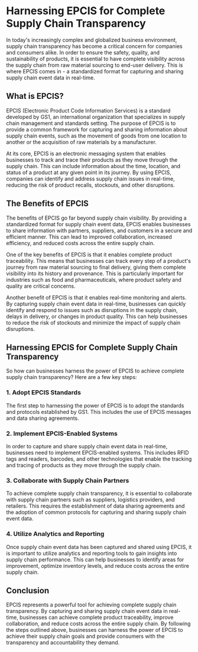 # Harnessing EPCIS for Complete Supply Chain Transparency

In today's increasingly complex and globalized business environment, supply chain transparency has become a critical concern for companies and consumers alike. In order to ensure the safety, quality, and sustainability of products, it is essential to have complete visibility across the supply chain from raw material sourcing to end-user delivery. This is where EPCIS comes in - a standardized format for capturing and sharing supply chain event data in real-time.

## What is EPCIS?

EPCIS (Electronic Product Code Information Services) is a standard developed by GS1, an international organization that specializes in supply chain management and standards setting. The purpose of EPCIS is to provide a common framework for capturing and sharing information about supply chain events, such as the movement of goods from one location to another or the acquisition of raw materials by a manufacturer.

At its core, EPCIS is an electronic messaging system that enables businesses to track and trace their products as they move through the supply chain. This can include information about the time, location, and status of a product at any given point in its journey. By using EPCIS, companies can identify and address supply chain issues in real-time, reducing the risk of product recalls, stockouts, and other disruptions.

## The Benefits of EPCIS

The benefits of EPCIS go far beyond supply chain visibility. By providing a standardized format for supply chain event data, EPCIS enables businesses to share information with partners, suppliers, and customers in a secure and efficient manner. This can lead to improved collaboration, increased efficiency, and reduced costs across the entire supply chain.

One of the key benefits of EPCIS is that it enables complete product traceability. This means that businesses can track every step of a product's journey from raw material sourcing to final delivery, giving them complete visibility into its history and provenance. This is particularly important for industries such as food and pharmaceuticals, where product safety and quality are critical concerns.

Another benefit of EPCIS is that it enables real-time monitoring and alerts. By capturing supply chain event data in real-time, businesses can quickly identify and respond to issues such as disruptions in the supply chain, delays in delivery, or changes in product quality. This can help businesses to reduce the risk of stockouts and minimize the impact of supply chain disruptions.

## Harnessing EPCIS for Complete Supply Chain Transparency

So how can businesses harness the power of EPCIS to achieve complete supply chain transparency? Here are a few key steps:

### 1. Adopt EPCIS Standards

The first step to harnessing the power of EPCIS is to adopt the standards and protocols established by GS1. This includes the use of EPCIS messages and data sharing agreements.

### 2. Implement EPCIS-Enabled Systems

In order to capture and share supply chain event data in real-time, businesses need to implement EPCIS-enabled systems. This includes RFID tags and readers, barcodes, and other technologies that enable the tracking and tracing of products as they move through the supply chain.

### 3. Collaborate with Supply Chain Partners

To achieve complete supply chain transparency, it is essential to collaborate with supply chain partners such as suppliers, logistics providers, and retailers. This requires the establishment of data sharing agreements and the adoption of common protocols for capturing and sharing supply chain event data.

### 4. Utilize Analytics and Reporting

Once supply chain event data has been captured and shared using EPCIS, it is important to utilize analytics and reporting tools to gain insights into supply chain performance. This can help businesses to identify areas for improvement, optimize inventory levels, and reduce costs across the entire supply chain.

## Conclusion

EPCIS represents a powerful tool for achieving complete supply chain transparency. By capturing and sharing supply chain event data in real-time, businesses can achieve complete product traceability, improve collaboration, and reduce costs across the entire supply chain. By following the steps outlined above, businesses can harness the power of EPCIS to achieve their supply chain goals and provide consumers with the transparency and accountability they demand.
